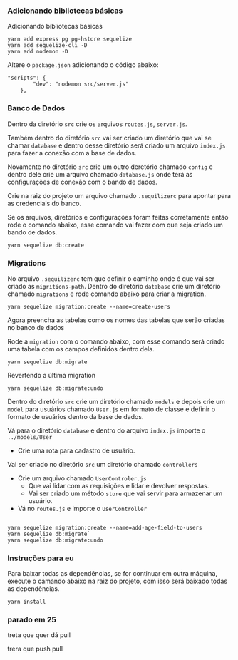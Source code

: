 ### Adicionando bibliotecas básicas

Adicionando bibliotecas básicas

```
yarn add express pg pg-hstore sequelize
yarn add sequelize-cli -D
yarn add nodemon -D
```

Altere o `package.json` adicionando o código abaixo:

```
"scripts": {
        "dev": "nodemon src/server.js"
    },
```

### Banco de Dados

Dentro da diretório `src` crie os arquivos `routes.js`, `server.js`.

Também dentro do diretório `src` vai ser criado um diretório que vai se chamar `database`
e dentro desse diretório será criado um arquivo `index.js` para fazer a conexão com a base de dados.

Novamente no diretório `src` crie um outro deretório chamado `config` e dentro dele crie um arquivo chamado `database.js` onde terá as configurações de conexão com o bando de dados.

Crie na raiz do projeto um arquivo chamado `.sequilizerc` para apontar para as credenciais do banco.

Se os arquivos, diretórios e configurações foram feitas corretamente então rode o comando abaixo, esse comando vai fazer com que seja criado um bando de dados.

```
yarn sequelize db:create
```

### Migrations

No arquivo `.sequilizerc` tem que definir o caminho onde é que vai ser criado as `migritions-path`. Dentro do diretório `database` crie um diretório chamado `migrations` e rode comando abaixo para criar a migration.

```
yarn sequelize migration:create --name=create-users
```

Agora preencha as tabelas como os nomes das tabelas que serão criadas no banco de dados

Rode a `migration` com o comando abaixo, com esse comando será criado uma tabela com os campos definidos dentro dela.

```
yarn sequelize db:migrate
```

Revertendo a última migration

```
yarn sequelize db:migrate:undo
```

Dentro do diretório `src` crie um diretório chamado `models` e depois crie um `model` para usuários chamado `User.js` em formato de classe e definir o formato de usuários dentro da base de dados.

Vá para o diretório `database` e dentro do arquivo `index.js` importe o `../models/User`

- Crie uma rota para cadastro de usuário.

Vai ser criado no diretório `src` um diretório chamado `controllers`

- Crie um arquivo chamado `UserControler.js`
  - Que vai lidar com as requisições e lidar e devolver respostas.
  - Vai ser criado um método `store` que vai servir para armazenar um usuário.
- Vá no `routes.js` e importe o `UserController`

```

yarn sequelize migration:create --name=add-age-field-to-users
yarn sequelize db:migrate`
yarn sequelize db:migrate:undo
```

### Instruções para eu

Para baixar todas as dependências, se for continuar em outra máquina, execute o camando abaixo na raiz do projeto, com isso será baixado todas as dependências.

```
yarn install
```

### parado em 25

treta que quer dá pull

trera que push pull
